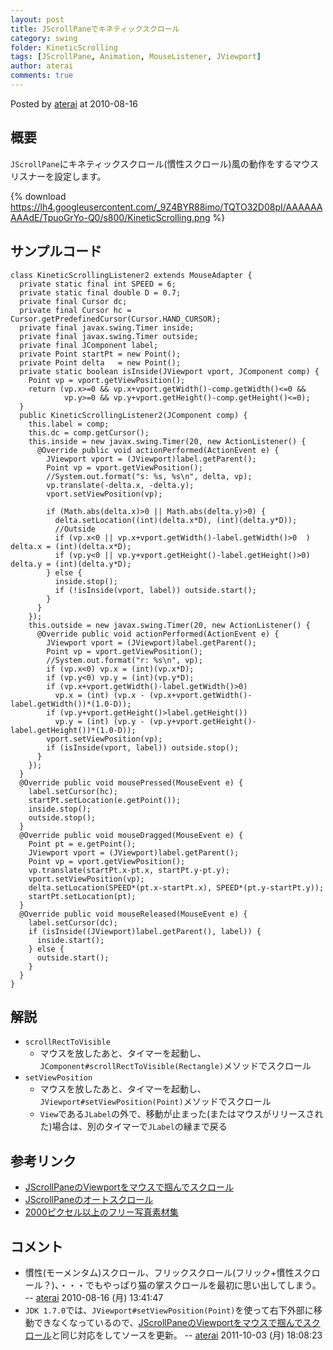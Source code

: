 ```yaml
---
layout: post
title: JScrollPaneでキネティックスクロール
category: swing
folder: KineticScrolling
tags: [JScrollPane, Animation, MouseListener, JViewport]
author: aterai
comments: true
---
```


Posted by [aterai](http://terai.xrea.jp/aterai.html) at 2010-08-16

## 概要
`JScrollPane`にキネティックスクロール(慣性スクロール)風の動作をするマウスリスナーを設定します。

{% download https://lh4.googleusercontent.com/_9Z4BYR88imo/TQTO32D08pI/AAAAAAAAAdE/TpuoGrYo-Q0/s800/KineticScrolling.png %}

## サンプルコード
<pre class="prettyprint"><code>class KineticScrollingListener2 extends MouseAdapter {
  private static final int SPEED = 6;
  private static final double D = 0.7;
  private final Cursor dc;
  private final Cursor hc = Cursor.getPredefinedCursor(Cursor.HAND_CURSOR);
  private final javax.swing.Timer inside;
  private final javax.swing.Timer outside;
  private final JComponent label;
  private Point startPt = new Point();
  private Point delta   = new Point();
  private static boolean isInside(JViewport vport, JComponent comp) {
    Point vp = vport.getViewPosition();
    return (vp.x&gt;=0 &amp;&amp; vp.x+vport.getWidth()-comp.getWidth()&lt;=0 &amp;&amp;
            vp.y&gt;=0 &amp;&amp; vp.y+vport.getHeight()-comp.getHeight()&lt;=0);
  }
  public KineticScrollingListener2(JComponent comp) {
    this.label = comp;
    this.dc = comp.getCursor();
    this.inside = new javax.swing.Timer(20, new ActionListener() {
      @Override public void actionPerformed(ActionEvent e) {
        JViewport vport = (JViewport)label.getParent();
        Point vp = vport.getViewPosition();
        //System.out.format("s: %s, %s\n", delta, vp);
        vp.translate(-delta.x, -delta.y);
        vport.setViewPosition(vp);

        if (Math.abs(delta.x)&gt;0 || Math.abs(delta.y)&gt;0) {
          delta.setLocation((int)(delta.x*D), (int)(delta.y*D));
          //Outside
          if (vp.x&lt;0 || vp.x+vport.getWidth()-label.getWidth()&gt;0  ) delta.x = (int)(delta.x*D);
          if (vp.y&lt;0 || vp.y+vport.getHeight()-label.getHeight()&gt;0) delta.y = (int)(delta.y*D);
        } else {
          inside.stop();
          if (!isInside(vport, label)) outside.start();
        }
      }
    });
    this.outside = new javax.swing.Timer(20, new ActionListener() {
      @Override public void actionPerformed(ActionEvent e) {
        JViewport vport = (JViewport)label.getParent();
        Point vp = vport.getViewPosition();
        //System.out.format("r: %s\n", vp);
        if (vp.x&lt;0) vp.x = (int)(vp.x*D);
        if (vp.y&lt;0) vp.y = (int)(vp.y*D);
        if (vp.x+vport.getWidth()-label.getWidth()&gt;0)
          vp.x = (int) (vp.x - (vp.x+vport.getWidth()-label.getWidth())*(1.0-D));
        if (vp.y+vport.getHeight()&gt;label.getHeight())
          vp.y = (int) (vp.y - (vp.y+vport.getHeight()-label.getHeight())*(1.0-D));
        vport.setViewPosition(vp);
        if (isInside(vport, label)) outside.stop();
      }
    });
  }
  @Override public void mousePressed(MouseEvent e) {
    label.setCursor(hc);
    startPt.setLocation(e.getPoint());
    inside.stop();
    outside.stop();
  }
  @Override public void mouseDragged(MouseEvent e) {
    Point pt = e.getPoint();
    JViewport vport = (JViewport)label.getParent();
    Point vp = vport.getViewPosition();
    vp.translate(startPt.x-pt.x, startPt.y-pt.y);
    vport.setViewPosition(vp);
    delta.setLocation(SPEED*(pt.x-startPt.x), SPEED*(pt.y-startPt.y));
    startPt.setLocation(pt);
  }
  @Override public void mouseReleased(MouseEvent e) {
    label.setCursor(dc);
    if (isInside((JViewport)label.getParent(), label)) {
      inside.start();
    } else {
      outside.start();
    }
  }
}
</code></pre>

## 解説
- `scrollRectToVisible`
    - マウスを放したあと、タイマーを起動し、`JComponent#scrollRectToVisible(Rectangle)`メソッドでスクロール
- `setViewPosition`
    - マウスを放したあと、タイマーを起動し、`JViewport#setViewPosition(Point)`メソッドでスクロール
    - `View`である`JLabel`の外で、移動が止まった(またはマウスがリリースされた)場合は、別のタイマーで`JLabel`の縁まで戻る

<!-- dummy comment line for breaking list -->

## 参考リンク
- [JScrollPaneのViewportをマウスで掴んでスクロール](http://terai.xrea.jp/Swing/HandScroll.html)
- [JScrollPaneのオートスクロール](http://terai.xrea.jp/Swing/AutoScroll.html)
- [2000ピクセル以上のフリー写真素材集](http://sozai-free.com/)

<!-- dummy comment line for breaking list -->

## コメント
- 慣性(モーメンタム)スクロール、フリックスクロール(フリック+慣性スクロール？)、・・・でもやっぱり猫の掌スクロールを最初に思い出してしまう。 -- [aterai](http://terai.xrea.jp/aterai.html) 2010-08-16 (月) 13:41:47
- `JDK 1.7.0`では、`JViewport#setViewPosition(Point)`を使って右下外部に移動できなくなっているので、[JScrollPaneのViewportをマウスで掴んでスクロール](http://terai.xrea.jp/Swing/HandScroll.html)と同じ対応をしてソースを更新。 -- [aterai](http://terai.xrea.jp/aterai.html) 2011-10-03 (月) 18:08:23

<!-- dummy comment line for breaking list -->

